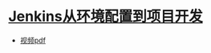 # [Jenkins从环境配置到项目开发](https://www.bilibili.com/video/BV1kJ411p7mV)
* [视频pdf](../../images/Jenkins%E6%8C%81%E7%BB%AD%E9%9B%86%E6%88%90%E4%BB%8E%E5%85%A5%E9%97%A8%E5%88%B0%E7%B2%BE%E9%80%9A.pdf)